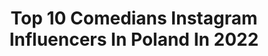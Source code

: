 ---
title: Top 10 Comedians Instagram Influencers In Poland In 2022
description: >-
  Find top comedians Instagram influencers in Poland in 2022. Most popular hashtags: #prawakobiet #standup #ksia.
platform: Instagram
hits: 8
text_top: Identify the best Instagram influencers on inBeat.
text_bottom: inBeat holds 8 Instagram influencers like this in Poland for you to work with.
profiles:
  - username: "katarzynapiasecka"
    fullname: >-
      Katarzyna Piasecka
    bio: >-
      📍ulice Warszawy ⚡️ 🎤 Polish stand-up comedian 🌎 Traveller 🎥 TikTok --- Agencja KOE --- ☎️ 791 634 134 katarzyna.piasecka@koe.fun
    location: "Poland"
    followers: 41967
    engagement: 597
    commentsToLikes: 0.023658
    id: ck5qa0s5pdysx0i116cuscx1h
    verified: false
    hashtags: "#podr, #wakacje, #standup, #grecja"
  - username: "jonasaden"
    fullname: >-
      Jonas Aden
    bio: >-
      failed comedian turned producer 💜
    location: "Poland"
    followers: 96664
    engagement: 1106
    commentsToLikes: 0.064401
    id: ck0u7d3564gw00i19qo0eti4o
    verified: true
    hashtags: ""
  - username: "katarzyna.pakosinska.official"
    fullname: >-
      Katarzyna Pakosinska
    bio: >-
      Actor. Comedian. Writer. Woman. Romantics are the new rebels.
    location: "Poland"
    followers: 26748
    engagement: 306
    commentsToLikes: 0.017887
    id: ck600wye4efh40i14hq07ydll
    verified: false
    hashtags: "#show, #women, #live, #wojewo"
  - username: "adamvanbendler"
    fullname: >-
      Adam Van Bendler
    bio: >-
      Stand-up comedian
    location: "Poland"
    followers: 32838
    engagement: 416
    commentsToLikes: 0.016376
    id: ck0vvd9o4om5h0i193zvgm858
    verified: false
    hashtags: "#cebularaza, #wszystkodo5zl, #emporio, #placebo"
  - username: "rafal_paczes"
    fullname: >-
      Rafał Pacześ
    bio: >-
      https://sklep.koe.fun/ comedian Booking: rafal.paczes@koe.fun Menago. Tomasz Marczak 791-634-134
    location: "Poland"
    followers: 212286
    engagement: 767
    commentsToLikes: 0.011487
    id: ck5cetbnelo290i113abop7mi
    verified: false
    hashtags: "#r107, #mercedesbenz, #sl, #summerinthecity"
  - username: "katarzyna_skrzynecka_official"
    fullname: >-
      KATARZYNA SKRZYNECKA
    bio: >-
      aktorka, wokalistka Management: Krzysztof Makuch +48600577328 *MAŁY PR* mail: kmakuch@malypr.pl
    location: "Poland"
    followers: 137434
    engagement: 125
    commentsToLikes: 0.023790
    id: ck135htop1hy00i19igc2tyrr
    verified: false
    hashtags: "#spain, #prawakobiet, #actress, #newproject"
  - username: "rudy_lisek_czyta"
    fullname: >-
      Bookstagram⭐️• NATI • PL
    bio: >-
      I❤️#books Blog dla wszystkich miłośników Książek Recenzje📝 #wyzwanienaczytanie #handmadebyrudylisek 134📚 Kontakt 💌rudylisekczyta@gmail.com
    location: "Poland"
    followers: 9056
    engagement: 875
    commentsToLikes: 0.108684
    id: ck8tc80wzymak0j78cu6mhu3t
    verified: false
    hashtags: "#popfunko, #polskaautorka, #readingissexy, #onaczyta"
  - username: "aleksandrapoplawska"
    fullname: >-
      Aleksandra Popławska
    bio: >-
      𝙰𝚌𝚝𝚛𝚎𝚜𝚜 𝚊𝚗𝚍 𝙳𝚒𝚛𝚎𝚌𝚝𝚘𝚛 🎭 Thᥱᥲtrᥱ/ 𝓕𝓲𝓵𝓶𝓼 / Ｓｅｒｉａｌ
    location: "Poland"
    followers: 97893
    engagement: 232
    commentsToLikes: 0.042661
    id: ck0vzlwnu9r000i19vzoc4t8m
    verified: true
    hashtags: "#szadz, #thriller, #kryminal, #strachsiebac"
---